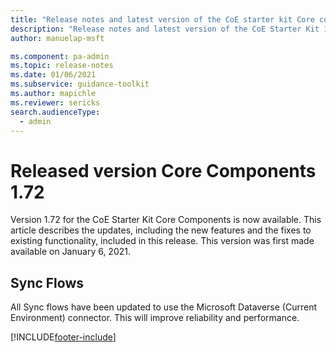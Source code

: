```yaml
---
title: "Release notes and latest version of the CoE starter kit Core components 1.72 | MicrosoftDocs"
description: "Release notes and latest version of the CoE Starter Kit 1.72."
author: manuelap-msft

ms.component: pa-admin
ms.topic: release-notes
ms.date: 01/06/2021
ms.subservice: guidance-toolkit
ms.author: mapichle
ms.reviewer: sericks
search.audienceType: 
  - admin
---
```


# Released version Core Components 1.72

Version 1.72 for the CoE Starter Kit Core Components is now available. This article describes the updates, including the new features and the fixes to existing functionality, included in this release. This version was first made available on January 6, 2021.

## Sync Flows

All Sync flows have been updated to use the Microsoft Dataverse (Current Environment) connector. This will improve reliability and performance.

[!INCLUDE[footer-include](../../../includes/footer-banner.md)]
